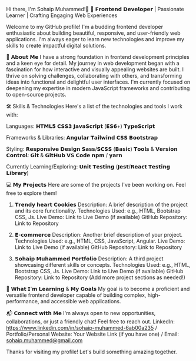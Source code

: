  Hi there, I'm Sohaip Muhammed!👋
🚀 𝗙𝗿𝗼𝗻𝘁𝗲𝗻𝗱 𝗗𝗲𝘃𝗲𝗹𝗼𝗽𝗲𝗿 | Passionate Learner | Crafting Engaging Web Experiences

Welcome to my GitHub profile! I'm a budding frontend developer enthusiastic about building beautiful, responsive, and user-friendly web applications.
I'm always eager to learn new technologies and improve my skills to create impactful digital solutions.

🌟 𝗔𝗯𝗼𝘂𝘁 𝗠𝗲
I have a strong foundation in frontend development principles and a keen eye for detail. My journey in web development began with a fascination for how interactive and visually appealing websites are built. I thrive on solving challenges, collaborating with others, and transforming ideas into functional and delightful user interfaces. I'm currently focused on deepening my expertise in modern JavaScript frameworks and contributing to open-source projects.

🛠️ Skills & Technologies
Here's a list of the technologies and tools I work with:

Languages: 𝗛𝗧𝗠𝗟𝟱 𝗖𝗦𝗦𝟯 𝗝𝗮𝘃𝗮𝗦𝗰𝗿𝗶𝗽𝘁 (𝗘𝗦𝟲+) 𝗧𝘆𝗽𝗲𝗦𝗰𝗿𝗶𝗽𝘁 

Frameworks & Libraries: 𝗔𝗻𝗴𝘂𝗹𝗮𝗿 𝗧𝗮𝗶𝗹𝘄𝗶𝗻𝗱 𝗖𝗦𝗦 𝗕𝗼𝗼𝘁𝘀𝘁𝗿𝗮𝗽

Styling:
𝗥𝗲𝘀𝗽𝗼𝗻𝘀𝗶𝘃𝗲 𝗗𝗲𝘀𝗶𝗴𝗻 𝗦𝗮𝘀𝘀/𝗦𝗖𝗦𝗦 (𝗕𝗮𝘀𝗶𝗰) 𝗧𝗼𝗼𝗹𝘀 & 𝗩𝗲𝗿𝘀𝗶𝗼𝗻 𝗖𝗼𝗻𝘁𝗿𝗼𝗹: 𝗚𝗶𝘁 & 𝗚𝗶𝘁𝗛𝘂𝗯 𝗩𝗦 𝗖𝗼𝗱𝗲 𝗻𝗽𝗺 / 𝘆𝗮𝗿𝗻

Currently Learning/Exploring:
𝗨𝗻𝗶𝘁 𝗧𝗲𝘀𝘁𝗶𝗻𝗴 (𝗝𝗲𝘀𝘁/𝗥𝗲𝗮𝗰𝘁 𝗧𝗲𝘀𝘁𝗶𝗻𝗴 𝗟𝗶𝗯𝗿𝗮𝗿𝘆)

💻 𝗠𝘆 𝗣𝗿𝗼𝗷𝗲𝗰𝘁𝘀
Here are some of the projects I've been working on. Feel free to explore them!

1. 𝗧𝗿𝗲𝗻𝗱𝘆 𝗵𝗲𝗮𝗿𝘁 𝗖𝗼𝗼𝗸𝗶𝗲𝘀
Description: A brief description of the project and its core functionality.
Technologies Used: e.g., HTML, Bootstrap CSS, Js.
Live Demo: Link to Live Demo (if available)
GitHub Repository: Link to Repository

2. 𝗘-𝗰𝗼𝗺𝗺𝗲𝗿𝗰𝗲
Description: Another brief description of your project.
Technologies Used: e.g., HTML, CSS, JavaScript, Angular.
Live Demo: Link to Live Demo (if available)
GitHub Repository: Link to Repository

3. 𝗦𝗼𝗵𝗮𝗶𝗽 𝗠𝘂𝗵𝗮𝗺𝗺𝗲𝗱 𝗣𝗼𝗿𝘁𝗳𝗼𝗹𝗶𝗼
Description: A third project showcasing different skills or concepts.
Technologies Used: e.g., HTML, Bootstrap CSS, Js.
Live Demo: Link to Live Demo (if available)
GitHub Repository: Link to Repository
(Add more project sections as needed!)

🌱 𝗪𝗵𝗮𝘁 𝗜'𝗺 𝗟𝗲𝗮𝗿𝗻𝗶𝗻𝗴 & 𝗠𝘆 𝗚𝗼𝗮𝗹𝘀
My goal is to become a proficient and versatile frontend developer capable of building complex, high-performance, and accessible web applications.

📬 𝗖𝗼𝗻𝗻𝗲𝗰𝘁 𝘄𝗶𝘁𝗵 𝗠𝗲
I'm always open to new opportunities, collaborations, or just a friendly chat! Feel free to reach out.
LinkedIn: https://www.linkedin.com/in/sohaip-muhammed-6ab00a235 / Portfolio/Personal Website: Your Website Link (if you have one) / Email: sohaip.muhammed@gmail.com

Thanks for visiting my profile! Let's build something amazing together.
